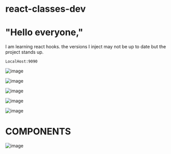 # react-classes-dev

# "Hello everyone,"

I am learning react hooks. the versions I inject may not be up to date but the project stands up.


```LocalHost:9090```

![image](https://user-images.githubusercontent.com/97520268/174895301-23d5074e-c8dd-4f08-967b-cd38624cbd06.png)

![image](https://user-images.githubusercontent.com/97520268/174895561-8e4d9faa-ceef-4645-8490-f746209e3308.png)

![image](https://user-images.githubusercontent.com/97520268/174895637-690d54c4-d37f-46f0-82b8-766a970b17db.png)


![image](https://user-images.githubusercontent.com/97520268/174895684-8ebd988d-db74-4c91-883d-f99886f32c81.png)


![image](https://user-images.githubusercontent.com/97520268/174895766-73bbac37-3946-4878-b667-e65cbeac42d7.png)

# COMPONENTS

![image](https://user-images.githubusercontent.com/97520268/174897238-eeeae509-d926-469f-a7fa-87c7b3778475.png)
